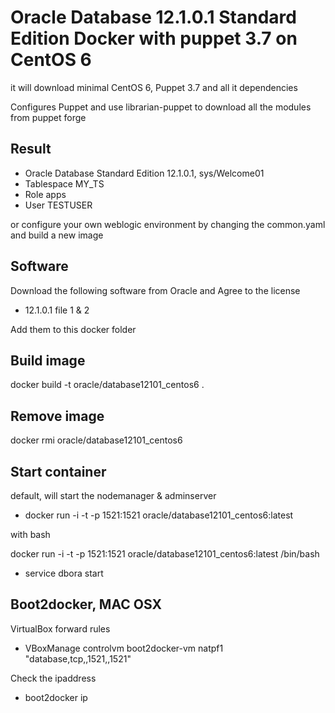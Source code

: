 # Oracle Database 12.1.0.1 Standard Edition Docker with puppet 3.7 on CentOS 6

it will download minimal CentOS 6, Puppet 3.7 and all it dependencies

Configures Puppet and use librarian-puppet to download all the modules from puppet forge

## Result
- Oracle Database Standard Edition 12.1.0.1, sys/Welcome01
- Tablespace MY_TS
- Role apps
- User TESTUSER

or configure your own weblogic environment by changing the common.yaml and build a new image

## Software
Download the following software from Oracle and Agree to the license
- 12.1.0.1 file 1 & 2

Add them to this docker folder

## Build image
docker build -t oracle/database12101_centos6 .

## Remove image
docker rmi oracle/database12101_centos6

## Start container

default, will start the nodemanager & adminserver
- docker run -i -t -p 1521:1521 oracle/database12101_centos6:latest

with bash

docker run -i -t -p 1521:1521 oracle/database12101_centos6:latest /bin/bash
- service dbora start

## Boot2docker, MAC OSX

VirtualBox forward rules
- VBoxManage controlvm boot2docker-vm natpf1 "database,tcp,,1521,,1521"

Check the ipaddress
- boot2docker ip

